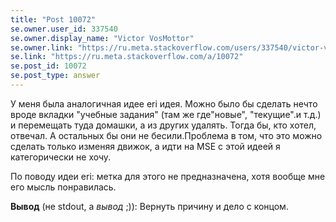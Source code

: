 ```yaml
---
title: "Post 10072"
se.owner.user_id: 337540
se.owner.display_name: "Victor VosMottor"
se.owner.link: "https://ru.meta.stackoverflow.com/users/337540/victor-vosmottor"
se.link: "https://ru.meta.stackoverflow.com/a/10072"
se.post_id: 10072
se.post_type: answer
---
```

<p>У меня была аналогичная идее eri идея. Можно было бы сделать нечто вроде вкладки "учебные задания" (там же где"новые", "текущие".и т.д.) и перемещать туда домашки, а из других удалять. Тогда бы, кто хотел, отвечал. А остальныx бы они не бесили.Проблема в том, что это можно сделать только изменяя движок, а идти на MSE с этой идеей  я категорически не хочу.</p>

<p>По поводу идеи eri: метка для этого не предназначена, хотя вообще мне его мысль понравилась.</p>

<p><strong>Вывод</strong> (не stdout, а <em>вывод</em> ;)): Вернуть причину и дело с концом.</p>
